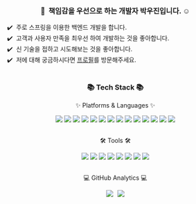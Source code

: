 <div style="width: 800px; display: flex; justify-content: center; flex-direction: column;">
    <div style="width: 800px; display: flex; justify-content: center; flex-direction: column; align-items: center;">    
        <h3>👋 &nbsp;책임감을 우선으로 하는 개발자 박우진입니다. ☺️</h3>
        <div style="width: 500px;">✔️ &nbsp;주로 스프링을 이용한 백엔드 개발을 합니다.</div>
        <div style="width: 500px;">✔️ &nbsp;고객과 사용자 만족을 최우선 하여 개발하는 것을 좋아합니다.</div>
        <div style="width: 500px;">✔️ &nbsp;신 기술을 접하고 시도해보는 것을 좋아합니다.</div>
        <div style="width: 500px;">✔️ &nbsp;저에 대해 궁금하시다면 <a href="https://plmo00456.github.io/portfolio/">프로필</a>를 방문해주세요.</div>
    </div>
    <div align=center style="margin-top: 15px;">
        <h3>📚 Tech Stack 📚</h3>
        <p>✨ Platforms & Languages ✨</p>
    </div>
    <div align=center id="s1">
        <img src="https://img.shields.io/badge/Spring-6DB33F?style=flat&logo=Spring&logoColor=white">
        <img src="https://img.shields.io/badge/SpringBoot-6DB33F?style=flat&logo=SpringBoot&logoColor=white">
        <img src="https://img.shields.io/badge/Mybatis-000000?style=flat&logo=Fluentd&logoColor=white">
        <img src="https://img.shields.io/badge/JPA-59666C?style=flat&logo=hibernate&logoColor=white">
        <img src="https://img.shields.io/badge/JavaScript-F7DF1E?style=flat&logo=javascript&logoColor=white">
        <img src="https://img.shields.io/badge/HTML-E34F26?style=flat&logo=HTML5&logoColor=white">
        <img src="https://img.shields.io/badge/CSS-1572B6?style=flat&logo=CSS3&logoColor=white">
        <img src="https://img.shields.io/badge/C%23-239120?style=flat&logo=csharp&logoColor=white">
        <img src="https://img.shields.io/badge/.NET-512BD4?style=flat&logo=dotnet&logoColor=white">
        <img src="https://img.shields.io/badge/MySQL-4479A1?style=flat&logo=MySQL&logoColor=white">
        <img src="https://img.shields.io/badge/MariaDB-003545?style=flat&logo=MariaDB&logoColor=white">
        <img src="https://img.shields.io/badge/Linux-FCC624?style=flat&logo=Linux&logoColor=white">
        <img src="https://img.shields.io/badge/AWS-232F3E?style=flat&logo=amazonaws&logoColor=white">
        <img src="https://img.shields.io/badge/MS%20Azure-0078D4?style=flat&logo=microsoftazure&logoColor=white">
    </div>
    <div align=center style="margin-top: 15px;">
        <p>🛠 Tools 🛠</p>
    </div>
    <div align=center id="s2">
        <img src="https://img.shields.io/badge/Eclipse%20IDE-2C2255?style=flat&logo=eclipseide&logoColor=white">
        <img src="https://img.shields.io/badge/Visual%20Studio%20Code-007ACC?style=flat&logo=visualstudiocode&logoColor=white">
        <img src="https://img.shields.io/badge/Visual%20Studio-5C2D91?style=flat&logo=visualstudio&logoColor=white">
        <img src="https://img.shields.io/badge/IntelliJ%20Idea-000000?style=flat&logo=intellijidea&logoColor=white">
        <img src="https://img.shields.io/badge/Apache%20Tomcat-F8DC75?style=flat&logo=apachetomcat&logoColor=white">
        <img src="https://img.shields.io/badge/Apache%20Jmeter-D22128?style=flat&logo=apachejmeter&logoColor=white">
        <img src="https://img.shields.io/badge/Git-F05032?style=flat&logo=git&logoColor=white">
        <img src="https://img.shields.io/badge/SVN-809CC9?style=flat&logo=Subversion&logoColor=white">
    </div>
    <div align=center style="margin-top: 15px;">
        <p>💻 GitHub Analytics 💻</p>
    </div>
    <div style="display:flex; justify-content: center;">
        <img style="margin-right: 5px;" src="https://github-readme-stats.vercel.app/api/top-langs/?username=plmo00456&layout=compact"><br><br>
        <img style="margin-left: 5px;" src="https://github-readme-stats.vercel.app/api?username=plmo00456&show_icons=true">
    </div>
</div>
